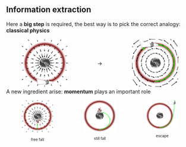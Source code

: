 ## Information extraction

Here a <strong class="txtclr blue">big step</strong> is required, the best way
is to pick the correct analogy: <strong class="hlight blue">classical
physics</strong>

<div style="display: flex; justify-content: space-around">
<div style="flex-basis: 25%"><img src="assets/planet-gradient.png" style="margin: 0"></div>
<div style="align-self: center"><p>&rarr;</p></div>
<div style="flex-basis: 25%"><img src="assets/planet-motion.png" style="margin: 0"></div>
</div>

<p style="margin-top: 0">
A new ingredient arise: <strong class="hlight green">momentum</strong> plays an important role
</p>

<div style="display: flex; justify-content: space-around">
<div style="flex-basis: 17%">
<img src="assets/planet-momentum-crash.png" style="margin: 0">
<p style="text-align: center; font-size: 0.7em">free fall</p>
</div>
<div style="flex-basis: 17%">
<img src="assets/planet-momentum-fall.png" style="margin: 0">
<p style="text-align: center; font-size: 0.7em">still fall</p>
</div>
<div style="flex-basis: 17%">
<img src="assets/planet-momentum-escape.png" style="margin: 0">
<p style="text-align: center; font-size: 0.7em">escape</p>
</div>
</div>
